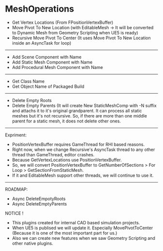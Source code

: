 # MeshOperations

- Get Vertex Locations (From FPositionVertexBuffer)
- Move Pivot To New Location (with EditableMesh -> It will be converted to Dynamic Mesh from Geometry Scripting when UE5 is ready)
- Recursive Move Pivot To Center (It uses Move Pivot To New Location inside an AsyncTask for loop)
--------------------------------------------------------------------------------------------
- Add Scene Component with Name
- Add Static Mesh Component with Name
- Add Procedural Mesh Component with Name
--------------------------------------------------------------------------------------------
- Get Class Name
- Get Object Name of Packaged Build
--------------------------------------------------------------------------------------------
- Delete Empty Roots
- Delete Empty Parents (It will create New StaticMeshComp with -N suffix and attachs it to it's original grandparent.
It can process all static meshes but it's not recursive. So, if there are more than one middle parent for a static mesh, it does not delete other ones.
--------------------------------------------------------------------------------------------
Expriment:
- PositionVertexBuffer requires GameThread for RHI based reasons.
- Right now, when we change Recursive's AsyncTask thread to any other thread than GameThread, editor crashes.
- Because GetVertexLocations use PositionVertexBuffer.
- So, we will convert PositionVertexBuffer to GetNumberOfSections > For Loop > GetSectionFromStaticMesh.
- If it and EditableMesh support other threads, we will continue to use it.
--------------------------------------------------------------------------------------------
ROADMAP:
- Async DeleteEmpotyRoots
- Async DeleteEmptyParents

NOTICE !
- This plugins created for internal CAD based simulation projects.
- When UE5 is publised we will update it. Especially MovePivotToCenter (Because it is one of the most important part for us.)
- Also we can create new features when we saw Geometry Scripting and other native plugins.
